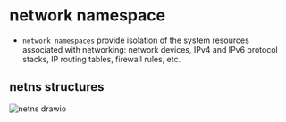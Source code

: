 # network namespace
* `network namespaces` provide isolation of the system resources associated with networking: network devices, IPv4 and IPv6 protocol stacks, IP routing tables, firewall rules, etc.

## netns structures
![netns drawio](https://github.com/user-attachments/assets/d3d35b88-79f8-494e-99ec-7c7154a285c2)
